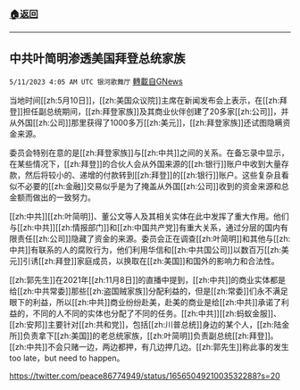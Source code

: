 ###  [:house:返回](README.md)
---


## 中共叶简明渗透美国拜登总统家族
`5/11/2023 4:05 AM UTC 银河歌舞厅` [轉載自GNews](https://gnews.org/articles/1291310)

当地时间[[zh:5月10日]]，[[zh:美国众议院]]主席在新闻发布会上表示，在[[zh:拜登]]担任副总统期间，[[zh:拜登家族]]及其商业伙伴创建了20多家[[zh:公司]]，并从外国[[zh:公司]]那里获得了1000多万[[zh:美元]]，[[zh:拜登家族]]还试图隐瞒资金来源。

委员会特别在意的是[[zh:拜登家族]]与[[zh:中共]]之间的关系。在备忘录中显示，在某些情况下，[[zh:拜登]]的合伙人会从外国来源的[[zh:银行]]账户中收到大量存款，然后将较小的、递增的付款转到[[zh:拜登]]的[[zh:银行]]账户。这些复杂且看似不必要的[[zh:金融]]交易似乎是为了掩盖从外国[[zh:公司]]收到的资金来源和总金额而做出的一致努力。

[[zh:中共]][[zh:叶简明]]、董公文等人及其相关实体在此中发挥了重大作用。他们与[[zh:中共]][[zh:情报部门]]和[[zh:中国共产党]]有重大关系，通过分层的国内有限责任[[zh:公司]]隐藏了资金的来源。委员会正在调查[[zh:叶简明]]和其他与[[zh:中共]]有联系的人的腐败行为，他们利用华信和[[zh:中共国公司]]以数百万[[zh:美元]]引诱[[zh:拜登]]家庭成员，以换取在[[zh:美国]]和国外的影响力和合法性。

[[zh:郭先生]]在2021年[[zh:11月8日]]的直播中提到，[[zh:中共]]的商业实体都是给[[zh:中共常委]]那些[[zh:盗国贼家族]]分配利益的，但是[[zh:常委]]们永不满足眼下的利益，所以[[zh:中共]]商业纷纷赴美，赴美的商业是给[[zh:中共]]承诺了利益的，不同的人不同的实体也分配了不同的任务。[[zh:中共]][[zh:蚂蚁金服]]、[[zh:安邦]]主要针对[[zh:共和党]]，包括[[zh:川普总统]]身边的某个人，[[zh:陆金所]]负责拿下[[zh:美国]]的老总统家族，[[zh:叶简明]]负责副总统[[zh:拜登]]。[[zh:中共]]不会只赌一边，两边都押，有几边押几边。[[zh:郭先生]]称此事的发生too late，but need to happen。

https://twitter.com/peace86774949/status/1656504921003532288?s=20

